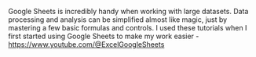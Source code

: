 Google Sheets is incredibly handy when working with large datasets. Data processing and analysis can be simplified almost like magic, just by mastering a few basic formulas and controls. I used these tutorials when I first started using Google Sheets to make my work easier - https://www.youtube.com/@ExcelGoogleSheets
